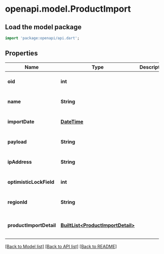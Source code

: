 # openapi.model.ProductImport

## Load the model package
```dart
import 'package:openapi/api.dart';
```

## Properties
Name | Type | Description | Notes
------------ | ------------- | ------------- | -------------
**oid** | **int** |  | [optional] [default to null]
**name** | **String** |  | [optional] [default to null]
**importDate** | [**DateTime**](DateTime.md) |  | [optional] [default to null]
**payload** | **String** |  | [optional] [default to null]
**ipAddress** | **String** |  | [optional] [default to null]
**optimisticLockField** | **int** |  | [optional] [default to null]
**regionId** | **String** |  | [optional] [default to null]
**productImportDetail** | [**BuiltList&lt;ProductImportDetail&gt;**](ProductImportDetail.md) |  | [optional] [default to const []]

[[Back to Model list]](../README.md#documentation-for-models) [[Back to API list]](../README.md#documentation-for-api-endpoints) [[Back to README]](../README.md)


